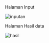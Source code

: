Halaman Input

![inputan](https://github.com/user-attachments/assets/263c9b34-fe5c-4c70-9e22-b5d00ab6d9a4)

Halaman Hasil data

![hasil](https://github.com/user-attachments/assets/f3146b89-ed57-4be7-a7c6-3659a7b74117)
